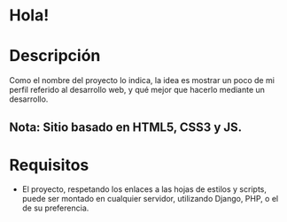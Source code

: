 # Hola!

# Descripción

Como el nombre del proyecto lo indica, la idea es mostrar un poco de mi perfil referido
al desarrollo web, y qué mejor que hacerlo mediante un desarrollo.
 
## Nota: Sitio basado en HTML5, CSS3 y JS.


# Requisitos 
  - El proyecto, respetando los enlaces a las hojas de estilos y scripts, puede ser montado en cualquier servidor, utilizando Django, PHP, o el de su preferencia.
  
